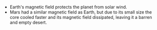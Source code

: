 - Earth's magnetic field protects the planet from solar wind.
- Mars had a similar magnetic field as Earth, but due to its small size the core cooled faster and its magnetic field dissipated, leaving it a barren and empty desert.